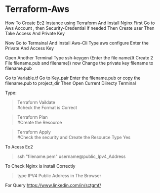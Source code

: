 # Terraform-Aws

How To Create Ec2 Instance using Terraform And Install Nginx
First Go to Aws Account , then Security-Credential
If needed Then Create user Then Take Access And Private Key

Now Go to Termainal And Install Aws-Cli
Type aws configure
Enter the Private And Access Key

Open Another Terminal Type ssh-keygen (Enter the file name{It Create 2 File filename.pub and filename})
now Change the private key filename to filename.pub

Go to Variable.tf
Go to Key_pair Enter the filename.pub or copy the filename.pub to project_dir
Then Open Current Diirecty Terminal 

Type: 

>Terraform Vaildate      
#check the Format is Correct


>Terraform Plan     
>#Create the Resource 


>Terraform Apply    
>#Check the security and Create the Resource
>Type Yes

To Acess Ec2 
> ssh "filename.pem" username@public_Ipv4_Address



To Check Nginx is install Correctly
>type IPV4 Public Address in The Browser



For Query
https://www.linkedin.com/in/sctgmf/
